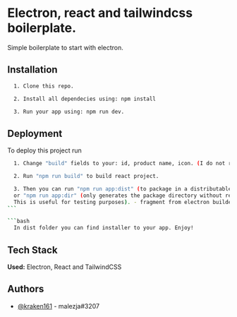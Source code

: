 # Electron, react and tailwindcss boilerplate.

Simple boilerplate to start with electron.

## Installation

```bash
  1. Clone this repo.
```

```bash
  2. Install all dependecies using: npm install
```

```bash
  3. Run your app using: npm run dev.
```

## Deployment

To deploy this project run

```bash
  1. Change "build" fields to your: id, product name, icon. (I do not recommend changing other fields.)
```

```bash
  2. Run "npm run build" to build react project.
```

````bash
  3. Then you can run "npm run app:dist" (to package in a distributable format (e.g. dmg, windows installer, deb package))
  or "npm run app:dir" (only generates the package directory without really packaging it.
  This is useful for testing purposes). - fragment from electron builder repo
```

```bash
  In dist folder you can find installer to your app. Enjoy!
````

## Tech Stack

**Used:** Electron, React and TailwindCSS

## Authors

- [@kraken161](https://github.com/Kraken161) - malezja#3207
